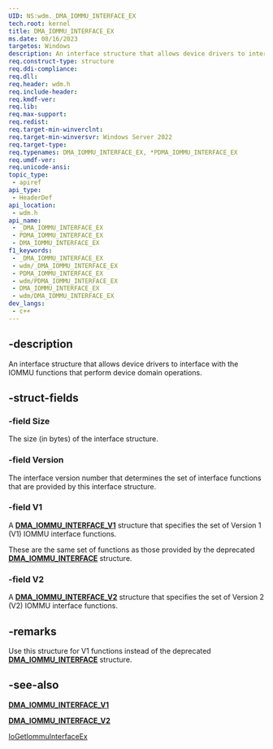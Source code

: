 ```yaml
---
UID: NS:wdm._DMA_IOMMU_INTERFACE_EX
tech.root: kernel
title: DMA_IOMMU_INTERFACE_EX
ms.date: 08/16/2023
targetos: Windows
description: An interface structure that allows device drivers to interface with the IOMMU functions that perform device domain operations.
req.construct-type: structure
req.ddi-compliance: 
req.dll: 
req.header: wdm.h
req.include-header: 
req.kmdf-ver: 
req.lib: 
req.max-support: 
req.redist: 
req.target-min-winverclnt: 
req.target-min-winversvr: Windows Server 2022
req.target-type: 
req.typenames: DMA_IOMMU_INTERFACE_EX, *PDMA_IOMMU_INTERFACE_EX
req.umdf-ver: 
req.unicode-ansi: 
topic_type:
 - apiref
api_type:
 - HeaderDef
api_location:
 - wdm.h
api_name:
 - _DMA_IOMMU_INTERFACE_EX
 - PDMA_IOMMU_INTERFACE_EX
 - DMA_IOMMU_INTERFACE_EX
f1_keywords:
 - _DMA_IOMMU_INTERFACE_EX
 - wdm/_DMA_IOMMU_INTERFACE_EX
 - PDMA_IOMMU_INTERFACE_EX
 - wdm/PDMA_IOMMU_INTERFACE_EX
 - DMA_IOMMU_INTERFACE_EX
 - wdm/DMA_IOMMU_INTERFACE_EX
dev_langs:
 - c++
---
```


## -description

An interface structure that allows device drivers to interface with the IOMMU functions that perform device domain operations.

## -struct-fields

### -field Size

The size (in bytes) of the interface structure.

### -field Version

The interface version number that determines the set of interface functions that are provided by this interface structure.

### -field V1

A [**DMA_IOMMU_INTERFACE_V1**](ns-wdm-dma_iommu_interface_v1.md) structure that specifies the set of Version 1 (V1) IOMMU interface functions.

These are the same set of functions as those provided by the deprecated [**DMA_IOMMU_INTERFACE**](ns-wdm-_dma_iommu_interface.md) structure.

### -field V2

A [**DMA_IOMMU_INTERFACE_V2**](ns-wdm-dma_iommu_interface_v2.md) structure that specifies the set of Version 2 (V2) IOMMU interface functions.

## -remarks

Use this structure for V1 functions instead of the deprecated [**DMA_IOMMU_INTERFACE**](ns-wdm-_dma_iommu_interface.md) structure.

## -see-also

[**DMA_IOMMU_INTERFACE_V1**](ns-wdm-dma_iommu_interface_v1.md)

[**DMA_IOMMU_INTERFACE_V2**](ns-wdm-dma_iommu_interface_v2.md)

[IoGetIommuInterfaceEx](nf-wdm-iogetiommuinterfaceex.md)
